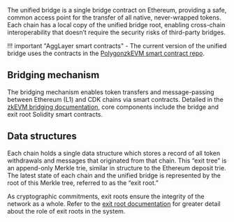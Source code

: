 The unified bridge is a single bridge contract on Ethereum, providing a safe, common access point for the transfer of all native, never-wrapped tokens. Each chain has a local copy of the unified bridge root, enabling cross-chain interoperability that doesn’t require the security risks of third-party bridges.

!!! important "AggLayer smart contracts"
    - The current version of the unified bridge uses the contracts in the [PolygonzkEVM smart contract repo](https://github.com/0xPolygonHermez/zkevm-contracts).

## Bridging mechanism

The bridging mechanism enables token transfers and message-passing between Ethereum (L1) and CDK chains via smart contracts. Detailed in the [zkEVM bridging documentation](../../zkEVM/architecture/unified-LxLy/bridging.md), core components include the bridge and exit root Solidity smart contracts.

## Data structures 

Each chain holds a single data structure which stores a record of all token withdrawals and messages that originated from that chain. This “exit tree” is an append-only Merkle trie, similar in structure to the Ethereum deposit trie. The latest state of each chain and the unified bridge is represented by the root of this Merkle tree, referred to as the “exit root.”

As cryptographic commitments, exit roots ensure the integrity of the network as a whole.  Refer to the [exit root documentation](../../zkEVM/architecture/high-level/smart-contracts/exit-roots.md) for greater detail about the role of exit roots in the system.
